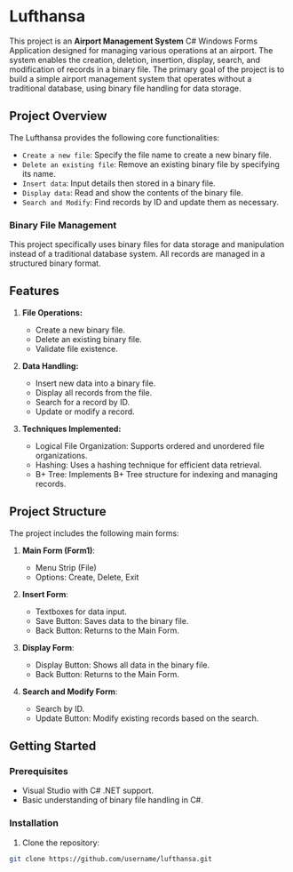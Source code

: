 # Lufthansa

This project is an **Airport Management System** C# Windows Forms Application designed for managing various operations at an airport. The system enables the creation, deletion, insertion, display, search, and modification of records in a binary file. The primary goal of the project is to build a simple airport management system that operates without a traditional database, using binary file handling for data storage.

## Project Overview

The Lufthansa provides the following core functionalities:

- `Create a new file`: Specify the file name to create a new binary file.
- `Delete an existing file`: Remove an existing binary file by specifying its name.
- `Insert data`: Input details then stored in a binary file.
- `Display data`: Read and show the contents of the binary file.
- `Search and Modify`: Find records by ID and update them as necessary.

### Binary File Management

This project specifically uses binary files for data storage and manipulation instead of a traditional database system. All records are managed in a structured binary format.

## Features

1. **File Operations:**
   - Create a new binary file.
   - Delete an existing binary file.
   - Validate file existence.

2. **Data Handling:**
   - Insert new data into a binary file.
   - Display all records from the file.
   - Search for a record by ID.
   - Update or modify a record.

3. **Techniques Implemented:**
   - Logical File Organization: Supports ordered and unordered file organizations.
   - Hashing: Uses a hashing technique for efficient data retrieval.
   - B+ Tree: Implements B+ Tree structure for indexing and managing records.

## Project Structure

The project includes the following main forms:

1. **Main Form (Form1)**:
   - Menu Strip (File)
   - Options: Create, Delete, Exit

2. **Insert Form**:
   - Textboxes for data input.
   - Save Button: Saves data to the binary file.
   - Back Button: Returns to the Main Form.

3. **Display Form**:
   - Display Button: Shows all data in the binary file.
   - Back Button: Returns to the Main Form.

4. **Search and Modify Form**:
   - Search by ID.
   - Update Button: Modify existing records based on the search.

## Getting Started

### Prerequisites

- Visual Studio with C# .NET support.
- Basic understanding of binary file handling in C#.

### Installation

1. Clone the repository:

```bash
git clone https://github.com/username/lufthansa.git
